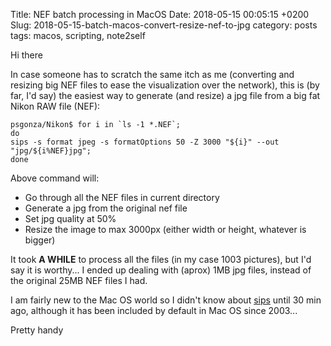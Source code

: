 Title: NEF batch processing in MacOS 
Date: 2018-05-15 00:05:15 +0200
Slug: 2018-05-15-batch-macos-convert-resize-nef-to-jpg
category: posts
tags: macos, scripting, note2self

Hi there

In case someone has to scratch the same itch as me (converting and resizing big NEF files to ease the visualization over the network), this is (by far, I'd say) the easiest way to generate (and resize) a jpg file from a big fat Nikon RAW file (NEF):

```
psgonza/Nikon$ for i in `ls -1 *.NEF`; 
do 
sips -s format jpeg -s formatOptions 50 -Z 3000 "${i}" --out "jpg/${i%NEF}jpg"; 
done
```

Above command will:
  * Go through all the NEF files in current directory 
  * Generate a jpg from the original nef file 
  * Set jpg quality at 50% 
  * Resize the image to max 3000px (either width or height, whatever is bigger) 

It took **A WHILE** to process all the files (in my case 1003 pictures), but I'd say it is worthy... I ended up dealing with (aprox) 1MB jpg files, instead of the original 25MB NEF files I had.

I am fairly new to the Mac OS world so I didn't know about [sips](https://ss64.com/osx/sips.html) until 30 min ago, although it has been included by default in Mac OS since 2003...

Pretty handy

